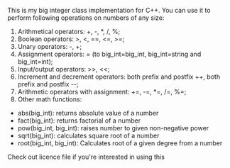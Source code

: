 This is my big integer class implementation for C++. You can use it to perform following operations on numbers of any size:
1. Arithmetical operators: +, -, *, /, %;
2. Boolean operators: >, <, ==, <=, >=;
3. Unary operators: -, +;
4. Assignment operators: = (to big_int=big_int, big_int=string and big_int=int);
5. Input/output operators: >>, <<;
6. Increment and decrement operators: both prefix and postfix ++, both prefix and postfix --;
7. Arithmetic operators with assignment: +=, -=, *=, /=, %=;
8. Other math functions: 
  - abs(big_int): returns absolute value of a number
  - fact(big_int): returns factorial of a number
  - pow(big_int, big_int): raises number to given non-negative power
  - sqrt(big_int): calculates square root of a number
  - root(big_int, big_int): Calculates root of a given degree from a number

Check out licence file if you're interested in using this
